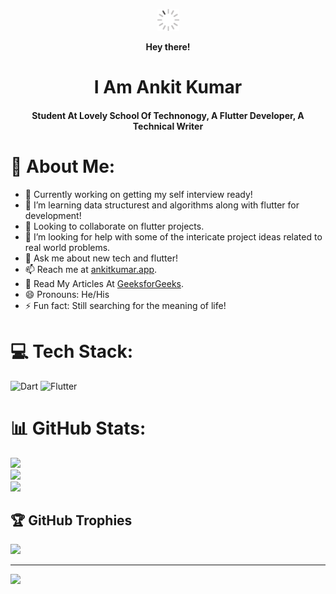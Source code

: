 <!-- ### Hi there 👋 -->
<p align="center"><b> <img src="https://raw.githubusercontent.com/Ankitkj1999/Ankitkj1999/main/stuff/animated-git.gif"  width="35"/> </b></p>
<p align="center"><b> Hey there! </b></p>
<p align ="center"><h1 align="center">I Am Ankit Kumar</h1></p>
<p align ="center"><h4 align="center"> Student At Lovely School Of Technonogy, A Flutter Developer, A Technical Writer </h4></p> 


<!-- **Ankitkj1999/Ankitkj1999** is a ✨ _special_ ✨ repository because its `README.md` (this file) appears on your GitHub profile.
 -->

# 💫 About Me:
- 🔭 Currently working on getting my self interview ready!
- 🌱 I’m learning data structurest and algorithms along with flutter for development!
- 👯 Looking to collaborate on flutter projects.
- 🤔 I’m looking for help with some of the intericate project ideas related to real world problems.
- 💬 Ask me about new tech and flutter!
- 📫 Reach me at [ankitkumar.app](https://www.ankitkumar.app/).
- 📄 Read My Articles At [GeeksforGeeks](https://auth.geeksforgeeks.org/user/ankit_kumar_/articles).
- 😄 Pronouns: He/His
- ⚡  Fun fact: Still searching for the meaning of life!


# 💻 Tech Stack:
![Dart](https://img.shields.io/badge/dart-%230175C2.svg?style=for-the-badge&logo=dart&logoColor=white) ![Flutter](https://img.shields.io/badge/Flutter-%2302569B.svg?style=for-the-badge&logo=Flutter&logoColor=white)
# 📊 GitHub Stats:
![](https://github-readme-stats.vercel.app/api?username=ankitkj1999&theme=dark&hide_border=false&include_all_commits=true&count_private=true)<br/>
![](https://github-readme-streak-stats.herokuapp.com/?user=ankitkj1999&theme=dark&hide_border=false)<br/>
![](https://github-readme-stats.vercel.app/api/top-langs/?username=ankitkj1999&theme=dark&hide_border=false&include_all_commits=true&count_private=true&layout=compact)

## 🏆 GitHub Trophies
![](https://github-profile-trophy.vercel.app/?username=ankitkj1999&theme=radical&no-frame=false&no-bg=true&margin-w=4)



---
[![](https://visitcount.itsvg.in/api?id=ankitkj1999&icon=0&color=0)](https://visitcount.itsvg.in)

<!-- Proudly created with GPRM ( https://gprm.itsvg.in ) -->
